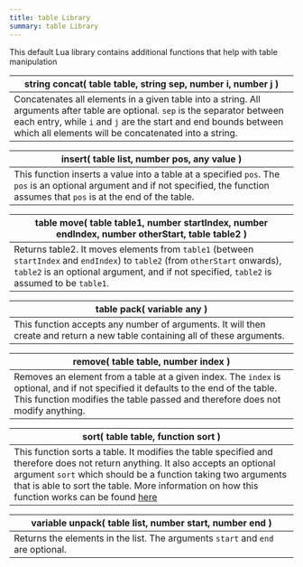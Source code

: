 ```yaml
---
title: table Library
summary: table Library
---
```



This default Lua library contains additional functions that help with table manipulation

| **string** concat( **table** table, **string** sep, **number** i, **number** j )  |
| ------------------- |
| Concatenates all elements in a given table into a string. All arguments after table are optional. `sep` is the separator between each entry, while `i` and `j` are the start and end bounds between which all elements will be concatenated into a string. |



| insert( **table** list, **number** pos, **any** value )  |
| ------------------- |
| This function inserts a value into a table at a specified `pos`. The `pos` is an optional argument and if not specified, the function assumes that `pos` is at the end of the table. |



| **table** move( **table** table1, **number** startIndex, **number** endIndex, **number** otherStart, **table** table2 )  |
| ------------------- |
| Returns table2. It moves elements from `table1` (between `startIndex` and `endIndex`) to `table2` (from `otherStart` onwards), `table2` is an optional argument, and if not specified, `table2` is assumed to be `table1`. |



| **table** pack( **variable** any )  |
| ------------------- |
| This function accepts any number of arguments. It will then create and return a new table containing all of these arguments. |



| remove( **table** table, **number** index )  |
| ------------------- |
| Removes an element from a table at a given index. The `index` is optional, and if not specified it defaults to the end of the table. This function modifies the table passed and therefore does not modify anything. |



| sort( **table** table, **function** sort )  |
| ------------------- |
| This function sorts a table. It modifies the table specified and therefore does not return anything. It also accepts an optional argument `sort` which should be a function taking two arguments that is able to sort the table. More information on how this function works can be found [here](https://www.lua.org/manual/5.4/manual.html#pdf-table.sort) |



| **variable** unpack( **table** list, **number** start, **number** end )  |
| ------------------- |
| Returns the elements in the list. The arguments `start` and `end` are optional. |




